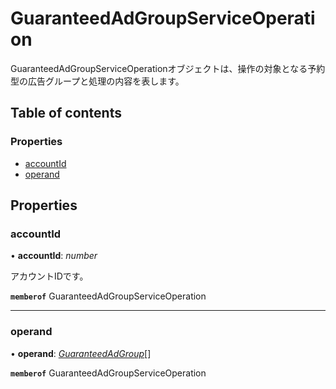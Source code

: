 # GuaranteedAdGroupServiceOperation


<div lang=\"ja\">GuaranteedAdGroupServiceOperationオブジェクトは、操作の対象となる予約型の広告グループと処理の内容を表します。</div> 

## Table of contents

### Properties

- [accountId](guaranteedadgroupserviceoperation.md#accountid)
- [operand](guaranteedadgroupserviceoperation.md#operand)

## Properties

### accountId

• **accountId**: *number*

<div lang=\"ja\">アカウントIDです。</div> 

**`memberof`** GuaranteedAdGroupServiceOperation

___

### operand

• **operand**: [*GuaranteedAdGroup*](guaranteedadgroup.md)[]

**`memberof`** GuaranteedAdGroupServiceOperation
